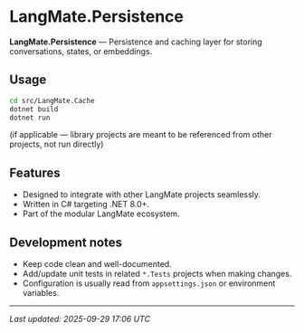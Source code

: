 # LangMate.Persistence

**LangMate.Persistence** — Persistence and caching layer for storing conversations, states, or embeddings.

## Usage

```bash
cd src/LangMate.Cache
dotnet build
dotnet run
```

(if applicable — library projects are meant to be referenced from other projects, not run directly)

## Features
- Designed to integrate with other LangMate projects seamlessly.
- Written in C# targeting .NET 8.0+.
- Part of the modular LangMate ecosystem.

## Development notes
- Keep code clean and well-documented.
- Add/update unit tests in related `*.Tests` projects when making changes.
- Configuration is usually read from `appsettings.json` or environment variables.

---

_Last updated: 2025-09-29 17:06 UTC_
